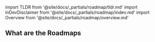 import TLDR from '@site/docs/_partials/roadmap/tldr.md'
import InDevDisclaimer from '@site/docs/_partials/roadmap/indev.md'
import Overview from '@site/docs/_partials/roadmap/overview.md'

<TLDR />
<InDevDisclaimer />

## What are the Roadmaps
<Overview />
